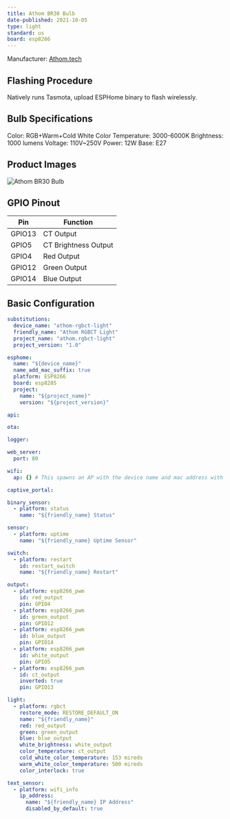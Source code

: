 ```yaml
---
title: Athom BR30 Bulb
date-published: 2021-10-05
type: light
standard: us
board: esp8266
---
```


Manufacturer: [Athom.tech](https://www.athom.tech/blank-1/tasmota-br30-color-bulb)

## Flashing Procedure

Natively runs Tasmota, upload ESPHome binary to flash wirelessly.

## Bulb Specifications

Color: RGB+Warm+Cold White
Color Temperature: 3000-6000K
Brightness: 1000 lumens
Voltage: 110V~250V
Power: 12W
Base:  E27

## Product Images

![Athom BR30 Bulb](/Athom-BR30-Bulb.png "Athom BR30 Bulb")

## GPIO Pinout

| Pin    | Function             |
| ------ | -------------------- |
| GPIO13 | CT Output            |
| GPIO5  | CT Brightness Output |
| GPIO4  | Red Output           |
| GPIO12 | Green Output         |
| GPIO14 | Blue Output          |

## Basic Configuration

```yaml
substitutions:
  device_name: "athom-rgbct-light"
  friendly_name: "Athom RGBCT Light"
  project_name: "athom.rgbct-light"
  project_version: "1.0"

esphome:
  name: "${device_name}"
  name_add_mac_suffix: true
  platform: ESP8266
  board: esp8285
  project:
    name: "${project_name}"
    version: "${project_version}"

api:

ota:

logger:

web_server:
  port: 80

wifi:
  ap: {} # This spawns an AP with the device name and mac address with no password.

captive_portal:

binary_sensor:
  - platform: status
    name: "${friendly_name} Status"

sensor:
  - platform: uptime
    name: "${friendly_name} Uptime Sensor"

switch:
  - platform: restart
    id: restart_switch
    name: "${friendly_name} Restart"

output:
  - platform: esp8266_pwm
    id: red_output
    pin: GPIO4
  - platform: esp8266_pwm
    id: green_output
    pin: GPIO12
  - platform: esp8266_pwm
    id: blue_output
    pin: GPIO14
  - platform: esp8266_pwm
    id: white_output
    pin: GPIO5
  - platform: esp8266_pwm
    id: ct_output
    inverted: true
    pin: GPIO13

light:
  - platform: rgbct
    restore_mode: RESTORE_DEFAULT_ON
    name: "${friendly_name}"
    red: red_output
    green: green_output
    blue: blue_output
    white_brightness: white_output
    color_temperature: ct_output
    cold_white_color_temperature: 153 mireds
    warm_white_color_temperature: 500 mireds
    color_interlock: true

text_sensor:
  - platform: wifi_info
    ip_address:
      name: "${friendly_name} IP Address"
      disabled_by_default: true
```
